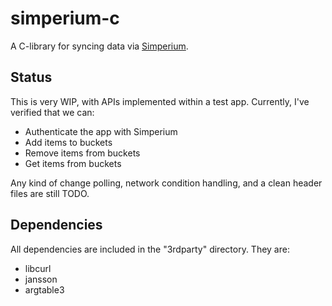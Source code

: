 # simperium-c

A C-library for syncing data via [Simperium](https://simperium.com/).

## Status

This is very WIP, with APIs implemented within a test app. Currently, I've
verified that we can:
* Authenticate the app with Simperium
* Add items to buckets
* Remove items from buckets
* Get items from buckets

Any kind of change polling, network condition handling, and a clean header files
are still TODO.

## Dependencies

All dependencies are included in the "3rdparty" directory. They are:

- libcurl
- jansson
- argtable3

